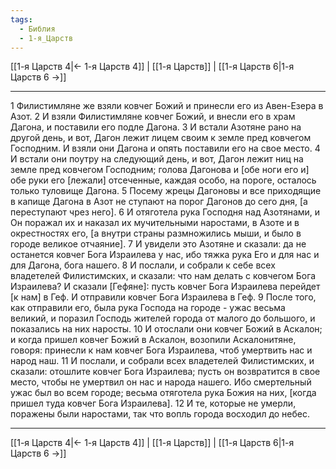 ```yaml
---
tags:
  - Библия
  - 1-я_Царств
---
```

[[1-я Царств 4|← 1-я Царств 4]] | [[1-я Царств]] | [[1-я Царств 6|1-я Царств 6 →]]

---
1 Филистимляне же взяли ковчег Божий и принесли его из Авен-Езера в Азот.
2 И взяли Филистимляне ковчег Божий, и внесли его в храм Дагона, и поставили его подле Дагона.
3 И встали Азотяне рано на другой день, и вот, Дагон лежит лицем своим к земле пред ковчегом Господним. И взяли они Дагона и опять поставили его на свое место.
4 И встали они поутру на следующий день, и вот, Дагон лежит ниц на земле пред ковчегом Господним; голова Дагонова и [обе ноги его и] обе руки его [лежали] отсеченные, каждая особо, на пороге, осталось только туловище Дагона.
5 Посему жрецы Дагоновы и все приходящие в капище Дагона в Азот не ступают на порог Дагонов до сего дня, [а переступают чрез него].
6 И отяготела рука Господня над Азотянами, и Он поражал их и наказал их мучительными наростами, в Азоте и в окрестностях его, [а внутри страны размножились мыши, и было в городе великое отчаяние].
7 И увидели это Азотяне и сказали: да не останется ковчег Бога Израилева у нас, ибо тяжка рука Его и для нас и для Дагона, бога нашего.
8 И послали, и собрали к себе всех владетелей Филистимских, и сказали: что нам делать с ковчегом Бога Израилева? И сказали [Гефяне]: пусть ковчег Бога Израилева перейдет [к нам] в Геф. И отправили ковчег Бога Израилева в Геф.
9 После того, как отправили его, была рука Господа на городе - ужас весьма великий, и поразил Господь жителей города от малого до большого, и показались на них наросты.
10 И отослали они ковчег Божий в Аскалон; и когда пришел ковчег Божий в Аскалон, возопили Аскалонитяне, говоря: принесли к нам ковчег Бога Израилева, чтоб умертвить нас и народ наш.
11 И послали, и собрали всех владетелей Филистимских, и сказали: отошлите ковчег Бога Израилева; пусть он возвратится в свое место, чтобы не умертвил он нас и народа нашего. Ибо смертельный ужас был во всем городе; весьма отяготела рука Божия на них, [когда пришел туда ковчег Бога Израилева].
12 И те, которые не умерли, поражены были наростами, так что вопль города восходил до небес.

---
[[1-я Царств 4|← 1-я Царств 4]] | [[1-я Царств]] | [[1-я Царств 6|1-я Царств 6 →]]